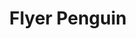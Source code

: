 ---
layout: post
title: Flyer Penguin
site: http://flyerpenguin.com/
image: /lib/img/projects/flyer-penguin.png
creator:
  - name: Michael Garate
    school: NYU
    twitter: 
    eboard: false
    current: false
launchdate:
demodays: April 2014
---